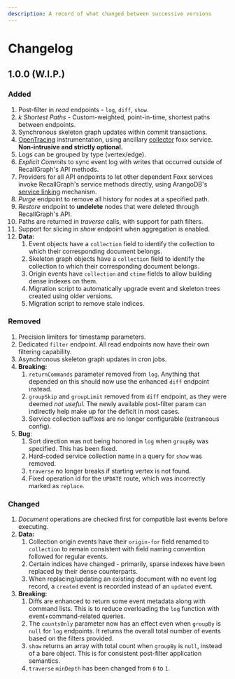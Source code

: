 ```yaml
---
description: A record of what changed between successive versions
---
```


# Changelog

## 1.0.0 \(W.I.P.\)

### Added

1. Post-filter in _read_ endpoints - `log`, `diff`, `show`.
2. _k Shortest Paths_ - Custom-weighted, point-in-time, shortest paths between endpoints.
3. Synchronous skeleton graph updates within commit transactions.
4. [OpenTracing](https://opentracing.io/) instrumentation, using ancillary [collector](https://github.com/RecallGraph/foxx-tracer-collector) foxx service. **Non-intrusive and strictly optional.**
5. Logs can be grouped by type \(vertex/edge\).
6. _Explicit Commits_ to sync event log with writes that occurred outside of RecallGraph's API methods.
7. Providers for all API endpoints to let other dependent Foxx services invoke RecallGraph's service methods directly, using ArangoDB's [service linking](https://www.arangodb.com/docs/stable/foxx-guides-dependencies.html) mechanism.
8. _Purge_ endpoint to remove all history for nodes at a specified path.
9. _Restore_ endpoint to **undelete** nodes that were deleted through RecallGraph's API.
10. Paths are returned in _traverse_ calls, with support for path filters.
11. Support for slicing in _show_ endpoint when aggregation is enabled.
12. **Data:**
    1. Event objects have a `collection` field to identify the collection to which their corresponding document belongs.
    2. Skeleton graph objects have a `collection` field to identify the collection to which their corresponding document belongs.
    3. Origin events have `collection` and `ctime` fields to allow building dense indexes on them.
    4. Migration script to automatically upgrade event and skeleton trees created using older versions.
    5. Migration script to remove stale indices.

### Removed

1. Precision limiters for timestamp parameters.
2. Dedicated `filter` endpoint. All read endpoints now have their own filtering capability.
3. Asynchronous skeleton graph updates in cron jobs.
4. **Breaking:**
   1. `returnCommands` parameter removed from `log`. Anything that depended on this should now use the enhanced `diff` endpoint instead.
   2. `groupSkip` and `groupLimit` removed from `diff` endpoint, as they were deemed _not useful_. The newly available post-filter param can indirectly help make up for the deficit in most cases.
   3. Service collection suffixes are no longer configurable \(extraneous config\).
5. **Bug**:
   1. Sort direction was not being honored in `log` when `groupBy` was specified. This has been fixed.
   2. Hard-coded service collection name in a query for `show` was removed.
   3. `traverse` no longer breaks if starting vertex is not found.
   4. Fixed operation id for the `UPDATE` route, which was incorrectly marked as `replace`.

### Changed

1. _Document_ operations are checked first for compatible last events before executing.
2. **Data:**
   1. Collection origin events have their `origin-for` field renamed to `collection` to remain consistent with field naming convention followed for regular events.
   2. Certain indices have changed - primarily, sparse indexes have been replaced by their dense counterparts.
   3. When replacing/updating an existing document with no event log record, a `created` event is recorded instead of an `updated` event.
3. **Breaking:**
   1. Diffs are enhanced to return some event metadata along with command lists. This is to reduce overloading the `log` function with event+command-related queries.
   2. The `countsOnly` parameter now has an effect even when `groupBy` is `null` for `log` endpoints. It returns the overall total number of events based on the filters provided.
   3. `show` returns an array with total count when `groupBy` is `null`, instead of a bare object. This is for consistent post-filter application semantics.
   4. `traverse` `minDepth` has been changed from `0` to `1`.

